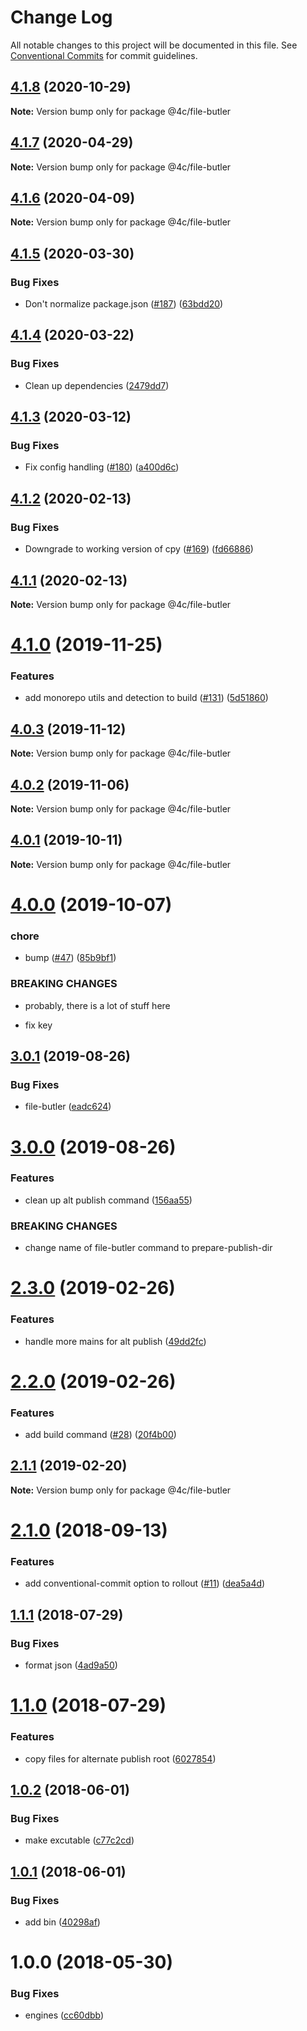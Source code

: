# Change Log

All notable changes to this project will be documented in this file.
See [Conventional Commits](https://conventionalcommits.org) for commit guidelines.

## [4.1.8](https://github.com/4Catalyzer/cli/compare/@4c/file-butler@4.1.7...@4c/file-butler@4.1.8) (2020-10-29)

**Note:** Version bump only for package @4c/file-butler





## [4.1.7](https://github.com/4Catalyzer/cli/compare/@4c/file-butler@4.1.6...@4c/file-butler@4.1.7) (2020-04-29)

**Note:** Version bump only for package @4c/file-butler





## [4.1.6](https://github.com/4Catalyzer/file-butler/compare/@4c/file-butler@4.1.5...@4c/file-butler@4.1.6) (2020-04-09)

**Note:** Version bump only for package @4c/file-butler





## [4.1.5](https://github.com/4Catalyzer/file-butler/compare/@4c/file-butler@4.1.4...@4c/file-butler@4.1.5) (2020-03-30)


### Bug Fixes

* Don't normalize package.json ([#187](https://github.com/4Catalyzer/file-butler/issues/187)) ([63bdd20](https://github.com/4Catalyzer/file-butler/commit/63bdd2002f59b1014dfd2f8db522298160bb1bfb))





## [4.1.4](https://github.com/4Catalyzer/file-butler/compare/@4c/file-butler@4.1.3...@4c/file-butler@4.1.4) (2020-03-22)


### Bug Fixes

* Clean up dependencies ([2479dd7](https://github.com/4Catalyzer/file-butler/commit/2479dd743fbff67cbdb6a79f70dd3bdd00518003))





## [4.1.3](https://github.com/4Catalyzer/file-butler/compare/@4c/file-butler@4.1.2...@4c/file-butler@4.1.3) (2020-03-12)


### Bug Fixes

* Fix config handling ([#180](https://github.com/4Catalyzer/file-butler/issues/180)) ([a400d6c](https://github.com/4Catalyzer/file-butler/commit/a400d6ca0b3ee133a8d2d33e5c0224cb10b0c19c))





## [4.1.2](https://github.com/4Catalyzer/file-butler/compare/@4c/file-butler@4.1.1...@4c/file-butler@4.1.2) (2020-02-13)


### Bug Fixes

* Downgrade to working version of cpy ([#169](https://github.com/4Catalyzer/file-butler/issues/169)) ([fd66886](https://github.com/4Catalyzer/file-butler/commit/fd66886e3eb5fb8fbbd84513a7d6c73694cb05a8))





## [4.1.1](https://github.com/4Catalyzer/file-butler/compare/@4c/file-butler@4.1.0...@4c/file-butler@4.1.1) (2020-02-13)

**Note:** Version bump only for package @4c/file-butler





# [4.1.0](https://github.com/4Catalyzer/file-butler/compare/@4c/file-butler@4.0.3...@4c/file-butler@4.1.0) (2019-11-25)


### Features

* add monorepo utils and detection to build ([#131](https://github.com/4Catalyzer/file-butler/issues/131)) ([5d51860](https://github.com/4Catalyzer/file-butler/commit/5d51860d3b2a5dd5ba27714e9fe84159243e0019))





## [4.0.3](https://github.com/4Catalyzer/file-butler/compare/@4c/file-butler@4.0.2...@4c/file-butler@4.0.3) (2019-11-12)

**Note:** Version bump only for package @4c/file-butler





## [4.0.2](https://github.com/4Catalyzer/file-butler/compare/@4c/file-butler@4.0.1...@4c/file-butler@4.0.2) (2019-11-06)

**Note:** Version bump only for package @4c/file-butler





## [4.0.1](https://github.com/4Catalyzer/file-butler/compare/@4c/file-butler@4.0.0...@4c/file-butler@4.0.1) (2019-10-11)

**Note:** Version bump only for package @4c/file-butler





# [4.0.0](https://github.com/4Catalyzer/file-butler/compare/@4c/file-butler@3.0.1...@4c/file-butler@4.0.0) (2019-10-07)


### chore

* bump ([#47](https://github.com/4Catalyzer/file-butler/issues/47)) ([85b9bf1](https://github.com/4Catalyzer/file-butler/commit/85b9bf1))


### BREAKING CHANGES

* probably, there is a lot of stuff here

* fix key





## [3.0.1](https://github.com/4Catalyzer/file-butler/compare/@4c/file-butler@3.0.0...@4c/file-butler@3.0.1) (2019-08-26)


### Bug Fixes

* file-butler ([eadc624](https://github.com/4Catalyzer/file-butler/commit/eadc624))





# [3.0.0](https://github.com/4Catalyzer/file-butler/compare/@4c/file-butler@2.3.0...@4c/file-butler@3.0.0) (2019-08-26)


### Features

* clean up alt publish command ([156aa55](https://github.com/4Catalyzer/file-butler/commit/156aa55))


### BREAKING CHANGES

* change name of file-butler command to prepare-publish-dir





# [2.3.0](https://github.com/4Catalyzer/file-butler/compare/@4c/file-butler@2.2.0...@4c/file-butler@2.3.0) (2019-02-26)


### Features

* handle more mains for alt publish ([49dd2fc](https://github.com/4Catalyzer/file-butler/commit/49dd2fc))





# [2.2.0](https://github.com/4Catalyzer/file-butler/compare/@4c/file-butler@2.1.1...@4c/file-butler@2.2.0) (2019-02-26)


### Features

* add build command ([#28](https://github.com/4Catalyzer/file-butler/issues/28)) ([20f4b00](https://github.com/4Catalyzer/file-butler/commit/20f4b00))





## [2.1.1](https://github.com/4Catalyzer/file-butler/compare/@4c/file-butler@2.1.0...@4c/file-butler@2.1.1) (2019-02-20)

**Note:** Version bump only for package @4c/file-butler

<a name="2.1.0"></a>

# [2.1.0](https://github.com/4Catalyzer/file-butler/compare/@4c/file-butler@2.0.0...@4c/file-butler@2.1.0) (2018-09-13)

### Features

- add conventional-commit option to rollout ([#11](https://github.com/4Catalyzer/file-butler/issues/11)) ([dea5a4d](https://github.com/4Catalyzer/file-butler/commit/dea5a4d))

<a name="1.1.1"></a>

## [1.1.1](https://github.com/4Catalyzer/file-butler/compare/v1.1.0...v1.1.1) (2018-07-29)

### Bug Fixes

- format json ([4ad9a50](https://github.com/4Catalyzer/file-butler/commit/4ad9a50))

<a name="1.1.0"></a>

# [1.1.0](https://github.com/4Catalyzer/file-butler/compare/v1.0.2...v1.1.0) (2018-07-29)

### Features

- copy files for alternate publish root ([6027854](https://github.com/4Catalyzer/file-butler/commit/6027854))

<a name="1.0.2"></a>

## [1.0.2](https://github.com/4Catalyzer/file-butler/compare/v1.0.1...v1.0.2) (2018-06-01)

### Bug Fixes

- make excutable ([c77c2cd](https://github.com/4Catalyzer/file-butler/commit/c77c2cd))

<a name="1.0.1"></a>

## [1.0.1](https://github.com/4Catalyzer/file-butler/compare/v1.0.0...v1.0.1) (2018-06-01)

### Bug Fixes

- add bin ([40298af](https://github.com/4Catalyzer/file-butler/commit/40298af))

<a name="1.0.0"></a>

# 1.0.0 (2018-05-30)

### Bug Fixes

- engines ([cc60dbb](https://github.com/4Catalyzer/file-butler/commit/cc60dbb))
